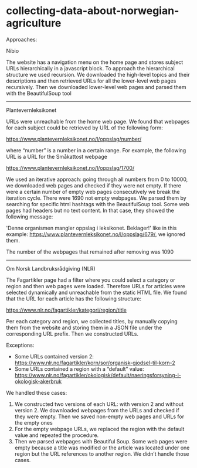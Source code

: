 # collecting-data-about-norwegian-agriculture


Approaches:

Nibio

The website has a navigation menu on the home page and stores subject URLs hierarchically in a javascript block. To approach the hierarchical structure we used recursion. We downloaded the high-level topics and their descriptions and then retrieved URLs for all the lower-level web pages recursively. Then we downloaded lower-level web pages and parsed them with the BeautifulSoup tool

---
Plantevernleksikonet

URLs were unreachable from the home web page. We found that webpages for each subject could be retrieved by URL of the following form:

https://www.plantevernleksikonet.no/l/oppslag/number/

where “number” is a number in a certain range. For example, the following URL is a URL for the Småkattost webpage

https://www.plantevernleksikonet.no/l/oppslag/1700/

We used an iterative approach: going through all numbers from 0 to 10000, we downloaded web pages and checked if they were not empty. If there were a certain number of empty web pages consecutively we break the iteration cycle.
There were 1690 not empty webpages. We parsed them by searching for specific html hashtags with the BeautifulSoup tool.
Some web pages had headers but no text content. In that case, they showed the following message:

'Denne organismen mangler oppslag i leksikonet. Beklager!'
like in this example: https://www.plantevernleksikonet.no/l/oppslag/679/, we ignored them.

The number of the webpages that remained after removing was 1090

---
Om Norsk Landbruksrådgiving (NLR)

The Fagartikler page had a filter where you could select a category or region and then web pages were loaded. Therefore URLs for articles were selected dynamically and unreachable from the static HTML file.
We found that the URL for each article has the following structure:

https://www.nlr.no/fagartikler/kategori/region/title

Per each category and region, we collected titles, by manually copying them from the website and storing them in a JSON file under the corresponding URL prefix. Then we constructed URLs.

Exceptions:
- Some URLs contained version 2:
https://www.nlr.no/fagartikler/korn/sor/organisk-gjodsel-til-korn-2
- Some URLs contained a region with a “default” value:
https://www.nlr.no/fagartikler/okologisk/default/naeringsforsyning-i-okologisk-akerbruk

We handled these cases:
1. We constructed two versions of each URL: with version 2 and without version 2. We
downloaded webpages from the URLs and checked if they were empty. Then we
saved non-empty web pages and URLs for the empty ones
2. For the empty webpage URLs, we replaced the region with the default value and
repeated the procedure.
3. Then we parsed webpages with Beautiful Soup.
Some web pages were empty because a title was modified or the article was located under one region but the URL references to another region. We didn’t handle those cases.
